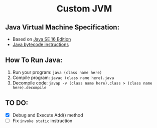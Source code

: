 # <p align= "center">Custom JVM</p>
  
## Java Virtual Machine Specification:
  - Based on [Java SE 16 Edition](https://docs.oracle.com/javase/specs/jvms/se16/html/index.html)
  - [Java bytecode instructions](https://en.wikipedia.org/wiki/Java_bytecode_instruction_listings)
 
## How To Run Java:
 1. Run your program: ``java (class name here)``
 2. Compile program: ``javac (class name here).java``
 3. Decompile code: ``javap -v (class name here).class > (class name here).decompile``
## TO DO: 
- [X] Debug and Execute Add() method  
- [ ] Fix ``invoke static`` instruction
